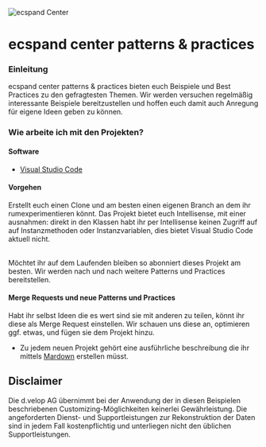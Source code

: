 ![ecspand Center](http://www.d-velop.de/wp-content/uploads/ecspand_3cols.png) 

# ecspand center patterns & practices #


### Einleitung ###

ecspand center patterns & practices bieten euch Beispiele und Best Practices zu den gefragtesten Themen. Wir werden versuchen regelmäßig interessante Beispiele bereitzustellen und hoffen euch damit auch Anregung für eigene Ideen geben zu können.

### Wie arbeite ich mit den Projekten? ###

#### Software ####
* [Visual Studio Code](https://code.visualstudio.com/)

#### Vorgehen ####

Erstellt euch einen Clone und am besten einen eigenen Branch an dem ihr rumexperimentieren könnt. Das Projekt bietet euch Intellisense, 
mit einer ausnahmen: direkt in den Klassen habt ihr per Intellisense keinen Zugriff auf auf Instanzmethoden oder Instanzvariablen, dies bietet Visual Studio Code aktuell nicht.
<br/><br/>

Möchtet ihr auf dem Laufenden bleiben so abonniert dieses Projekt am besten. Wir werden nach und nach weitere Patterns und Practices bereitstellen.

#### Merge Requests und neue Patterns und Practices ####
Habt ihr selbst Ideen die es wert sind sie mit anderen zu teilen, könnt ihr diese als Merge Request einstellen. Wir schauen uns diese an, optimieren ggf. etwas, und fügen sie dem Projekt hinzu.
* Zu jedem neuen Projekt gehört eine ausführliche beschreibung die ihr mittels [Mardown](http://markdowntutorial.com/) erstellen müsst. 

## Disclaimer ##

Die d.velop AG übernimmt bei der Anwendung der in diesen Beispielen beschriebenen Customizing-Möglichkeiten keinerlei Gewährleistung. Die angeforderten Dienst- und Supportleistungen zur Rekonstruktion der Daten sind in jedem Fall kostenpflichtig und unterliegen nicht den üblichen Supportleistungen.

